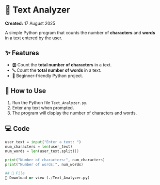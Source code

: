 # 📝 Text Analyzer

**Created:** 17 August 2025  

A simple Python program that counts the number of **characters** and **words** in a text entered by the user.  

## ✨ Features

- 🆎 Count the **total number of characters** in a text.  
- 🔤 Count the **total number of words** in a text.  
- 🐍 Beginner-friendly Python project.  

## 🚀 How to Use

1. Run the Python file `Text_Analyzer.py`.  
2. Enter any text when prompted.  
3. The program will display the number of characters and words.  

## 💻 Code

```python
user_text = input("Enter a text: ")
num_characters = len(user_text)
num_words = len(user_text.split())

print("Number of characters:", num_characters)
print("Number of words:", num_words)

## 📂 File
📄 Download or view (./Text_Analyzer.py)
